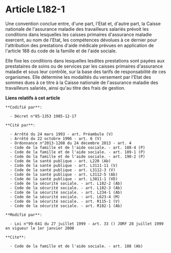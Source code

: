 # Article L182-1

Une convention conclue entre, d'une part, l'Etat et, d'autre part, la Caisse nationale de l'assurance maladie des
travailleurs salariés prévoit les conditions dans lesquelles les caisses primaires d'assurance maladie exercent, au nom de
l'Etat, les compétences dévolues à ce dernier pour l'attribution des prestations d'aide médicale prévues en application de
l'article 188 du code de la famille et de l'aide sociale.

Elle fixe les conditions dans lesquelles lesdites prestations sont payées aux prestataires de soins ou de services par les
caisses primaires d'assurance maladie et sous leur contrôle, sur la base des tarifs de responsabilité de ces organismes. Elle
détermine les modalités du versement par l'Etat des sommes dues à ce titre à la Caisse nationale de l'assurance maladie des
travailleurs salariés, ainsi qu'au titre des frais de gestion.

**Liens relatifs à cet article**

	**Codifié par**:

	  - Décret n°85-1353 1985-12-17

	**Cité par**:

	  - Arrêté du 24 mars 1993 - art. Préambule (V)
	  - Arrêté du 22 octobre 1996 - art. 6 (V)
	  - Ordonnance n°2013-1208 du 24 décembre 2013 - art. 4
	  - Code de la famille et de l'aide sociale. - art. 188-4 (P)
	  - Code de la famille et de l'aide sociale. - art. 189-1 (P)
	  - Code de la famille et de l'aide sociale. - art. 190-2 (P)
	  - Code de la santé publique - art. L220 (Ab)
	  - Code de la santé publique - art. L3111-11 (V)
	  - Code de la santé publique - art. L3112-3 (V)
	  - Code de la santé publique - art. L3112-5 (Ab)
	  - Code de la santé publique - art. L3811-1 (VD)
	  - Code de la sécurité sociale. - art. L182-2 (Ab)
	  - Code de la sécurité sociale. - art. L182-3 (Ab)
	  - Code de la sécurité sociale. - art. L234-1 (Ab)
	  - Code de la sécurité sociale. - art. L623-4 (M)
	  - Code de la sécurité sociale. - art. R115-1 (V)
	  - Code de la sécurité sociale. - art. R182-1 (Ab)

	**Modifié par**:

	  - Loi n°99-641 du 27 juillet 1999 - art. 33 () JORF 28 juillet 1999 en vigueur le 1er janvier 2000

	**Cite**:

	  - Code de la famille et de l'aide sociale. - art. 188 (Ab)
